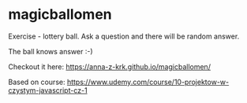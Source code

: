 # magicballomen
Exercise - lottery ball. Ask a question and there will be random answer.

The ball knows answer :-)

Checkout it here: https://anna-z-krk.github.io/magicballomen/

Based on course: https://www.udemy.com/course/10-projektow-w-czystym-javascript-cz-1
